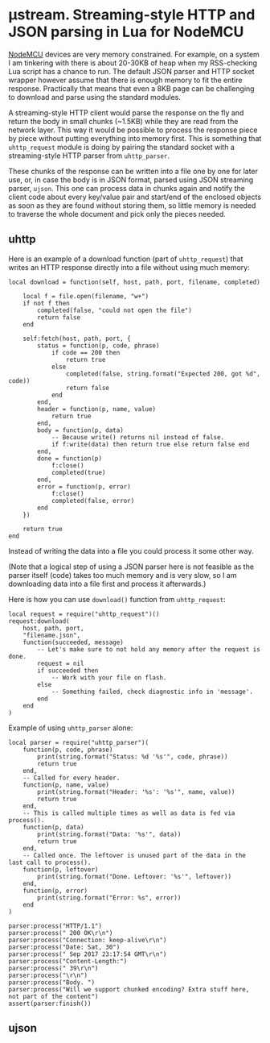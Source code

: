# µstream. Streaming-style HTTP and JSON parsing in Lua for NodeMCU

[NodeMCU](http://www.nodemcu.com/index_en.html) devices are very memory constrained. For example, on a system I am
tinkering with there is about 20-30KB of heap when my RSS-checking Lua script has a chance to run. The default JSON
parser and HTTP socket wrapper however assume that there is enough memory to fit the entire response. Practically that
means that even a 8KB page can be challenging to download and parse using the standard modules.

A streaming-style HTTP client would parse the response on the fly and return the body in small chunks (~1.5KB) while
they are read from the network layer. This way it would be possible to process the response piece by piece without
putting everything into memory first. This is something that `uhttp_request` module is doing by pairing the standard
socket with a streaming-style HTTP parser from `uhttp_parser`.

These chunks of the response can be written into a file one by one for later use, or, in case the body is in JSON
format, parsed using JSON streaming parser, `ujson`. This one can process data in chunks again and notify the client
code about every key/value pair and start/end of the enclosed objects as soon as they are found without storing them,
so little memory is needed to traverse the whole document and pick only the pieces needed.

## uhttp

Here is an example of a download function (part of `uhttp_request`) that writes an HTTP response directly into a file without using much memory:

    local download = function(self, host, path, port, filename, completed)
                
        local f = file.open(filename, "w+")
        if not f then
            completed(false, "could not open the file")
            return false
        end
    
        self:fetch(host, path, port, {
            status = function(p, code, phrase)
                if code == 200 then
                    return true
                else
                    completed(false, string.format("Expected 200, got %d", code))
                    return false
                end
            end,
            header = function(p, name, value)
                return true
            end,
            body = function(p, data)
                -- Because write() returns nil instead of false.
                if f:write(data) then return true else return false end
            end,
            done = function(p)
                f:close()
                completed(true)
            end,
            error = function(p, error)
                f:close()
                completed(false, error)
            end
        })
    
        return true
    end        

Instead of writing the data into a file you could process it some other way. 

(Note that a logical step of using a JSON parser here is not feasible as the parser itself (code) takes too much memory and is very slow, so I am downloading data into a file first and process it afterwards.)

Here is how you can use `download()` function from `uhttp_request`:

    local request = require("uhttp_request")()
    request:download(
        host, path, port,
        "filename.json",
        function(succeeded, message)
            -- Let's make sure to not hold any memory after the request is done.
            request = nil
            if succeeded then
                -- Work with your file on flash.
            else
                -- Something failed, check diagnostic info in 'message'.
            end
        end
    )

Example of using `uhttp_parser` alone:

    local parser = require("uhttp_parser")(
        function(p, code, phrase)
            print(string.format("Status: %d '%s'", code, phrase))
            return true
        end,
        -- Called for every header.
        function(p, name, value)
            print(string.format("Header: '%s': '%s'", name, value))
            return true
        end,
        -- This is called multiple times as well as data is fed via process().
		function(p, data)
            print(string.format("Data: '%s'", data))
            return true
        end,
        -- Called once. The leftover is unused part of the data in the last call to process().
        function(p, leftover)
            print(string.format("Done. Leftover: '%s'", leftover))
        end,
        function(p, error)
            print(string.format("Error: %s", error))
        end
    )

    parser:process("HTTP/1.1")
    parser:process(" 200 OK\r\n")
    parser:process("Connection: keep-alive\r\n")
    parser:process("Date: Sat, 30")
    parser:process(" Sep 2017 23:17:54 GMT\r\n")
    parser:process("Content-Length:")
    parser:process(" 39\r\n")
    parser:process("\r\n")
    parser:process("Body. ")
    parser:process("Will we support chunked encoding? Extra stuff here, not part of the content")
    assert(parser:finish())

## ujson

